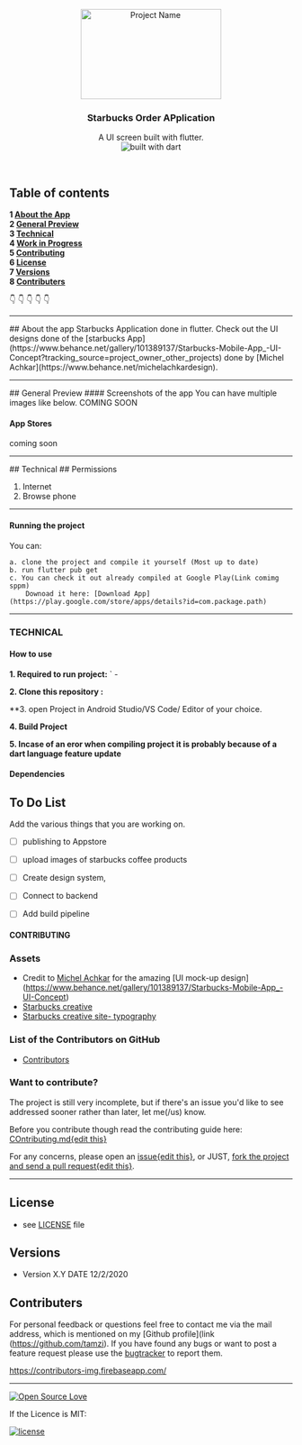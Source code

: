 <p align="center">
  <a href="https://github.com/yourUserName/YourProjectName">
    <img src="https://raw.githubusercontent.com/tamzi/ReadMe-MasterTemplates/master/android/art/readmEmasterTemplatesAndroid.jpg" alt="Project Name" width=250 height=160>
  </a>
  <h3 align="center">Starbucks Order APplication</h3>

  <p align="center">
    A UI screen built with flutter.
    <br>
     <img src="https://img.shields.io/badge/dart-coded%20in%20dart-blue" alt="built with dart">
    <br>
    </p>
</p>

<br>

## Table of contents

**1 [About the App](#about-the-app)**<br>
**2 [General Preview](#general-preview)**<br>
**3 [Technical](#technical)**<br>
**4 [Work in Progress](#work-in-progress)**<br>
**5 [Contributing](#contributing)**<br>
**6 [License](#license)**<br>
**7 [Versions](#versions)**<br>
**8 [Contributers](#contributers)**<br>

:point_down: :point_down: :point_down: :point_down: :point_down:


<hr>
## About the app
Starbucks Application done in flutter.
Check out the UI designs done of the [starbucks App](https://www.behance.net/gallery/101389137/Starbucks-Mobile-App_-UI-Concept?tracking_source=project_owner_other_projects) done by [Michel Achkar](https://www.behance.net/michelachkardesign).

<hr>
## General Preview
#### Screenshots of the app
You can have multiple images like below.
 COMING SOON


#### App Stores
coming soon

<hr>
## Technical
## Permissions

1. Internet
2. Browse phone

<hr>

#### Running the project
You can:

    a. clone the project and compile it yourself (Most up to date)
    b. run flutter pub get
    c. You can check it out already compiled at Google Play(Link comimg sppm)
        Downoad it here: [Download App](https://play.google.com/store/apps/details?id=com.package.path)

<hr>

### TECHNICAL

#### How to use

**1. Required to run project:**
       ` -

**2. Clone this repository :**

**3. open Project in Android Studio/VS Code/ Editor of your choice.

**4. Build Project**

**5. Incase of an eror when compiling project it is probably because of a dart language feature update**


#### Dependencies

## To Do List

Add the various things that you are working on.

- [ ] publishing to Appstore
- [ ] upload images of starbucks coffee products
- [ ] Create design system,
- [ ] Connect to backend
- [ ] Add build pipeline


#### CONTRIBUTING
### Assets
* Credit to [Michel Achkar](https://www.behance.net/michelachkardesign) for the amazing [UI mock-up design] (https://www.behance.net/gallery/101389137/Starbucks-Mobile-App_-UI-Concept)
* [Starbucks creative](https://creative.starbucks.com/)
* [Starbucks creative site- typography](https://creative.starbucks.com/typography/)

### List of the Contributors on GitHub
* [Contributors](https://github.com/tamzi/starbucks/graphs/contributors)

### Want to contribute?
The project is still very incomplete, but if there's an issue you'd like to see addressed sooner rather than later, let me(/us) know.

Before you contribute though read the contributing guide here: [COntributing.md{edit this}](https://github.com/tamzi/starbucks_app/contributing.md)

For any concerns, please open an [issue{edit this}](https://github.com/YourUserNameHere/ProjectName/issues), or JUST, [fork the project and send a pull request{edit this}](https://github.com/YourUserNameHere/ProjectName/pulls).

<hr>

## License
* see [LICENSE](https://github.com/tamzi/starbucks/LICENSE.md) file


## Versions
* Version X.Y  DATE 12/2/2020



## Contributers
For personal feedback or questions feel free to contact me via the mail address, which is mentioned on my [Github profile](link (https://github.com/tamzi). If you have found any bugs or want to post a feature request please use the [bugtracker](https://github.com/tamzi/starbucks/issues) to report them.


https://contributors-img.firebaseapp.com/

<hr>

[![Open Source Love](https://badges.frapsoft.com/os/v2/open-source-200x33.png?v=103)](https://github.com/ellerbrock/open-source-badge/)

If the Licence is MIT:

[![license](https://img.shields.io/github/license/mashape/apistatus.svg?style=for-the-badge)]()

